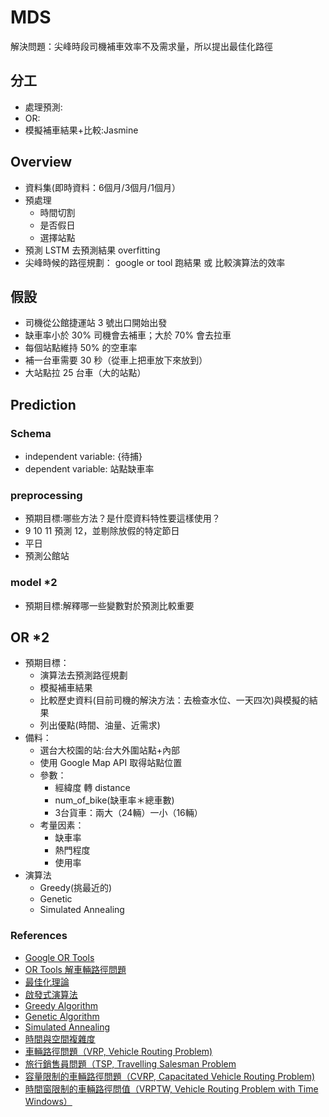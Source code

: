 # MDS
解決問題：尖峰時段司機補車效率不及需求量，所以提出最佳化路徑

## 分工
- 處理預測:
- OR:
- 模擬補車結果+比較:Jasmine


## Overview
* 資料集(即時資料：6個月/3個月/1個月） 
* 預處理
    * 時間切割
    * 是否假日
    * 選擇站點
* 預測 LSTM 去預測結果 overfitting
* 尖峰時候的路徑規劃： google or tool 跑結果 或 比較演算法的效率 

## 假設
- 司機從公館捷運站 3 號出口開始出發
- 缺車率小於 30% 司機會去補車；大於 70% 會去拉車
- 每個站點維持 50% 的空車率
- 補一台車需要 30 秒（從車上把車放下來放到）
- 大站點拉 25 台車（大的站點）

## Prediction

### Schema
- independent variable: {待捕}
- dependent variable: 站點缺車率

### preprocessing
- 預期目標:哪些方法？是什麼資料特性要這樣使用？
- 9 10 11 預測 12，並剔除放假的特定節日
- 平日
- 預測公館站

### model *2
- 預期目標:解釋哪一些變數對於預測比較重要


## OR *2
- 預期目標：
    - 演算法去預測路徑規劃
    - 模擬補車結果
    - 比較歷史資料(目前司機的解決方法：去檢查水位、一天四次)與模擬的結果
    - 列出優點(時間、油量、近需求)
- 備料：
    - 選台大校園的站:台大外圍站點+內部
    - 使用 Google Map API 取得站點位置
    - 參數：
        - 經緯度 轉 distance
        - num_of_bike(缺車率＊總車數) 
        - 3台貨車：兩大（24輛）一小（16輛）
    - 考量因素：
        - 缺車率
        - 熱門程度
        - 使用率
- 演算法
    - Greedy(挑最近的)
    - Genetic 
    - Simulated Annealing


### References
- [Google OR Tools](https://developers.google.com/optimization/install?hl=zh-tw)
- [OR Tools 解車輛路徑問題](https://developers.google.com/optimization/routing/vrptw?hl=zh-tw)
- [最佳化理論](https://medium.com/jimmy-wang/%E6%9C%80%E4%BD%B3%E5%8C%96%E7%90%86%E8%AB%96-optimization-theory-406d02c5a411)
- [啟發式演算法](https://www.baeldung.com/cs/greedy-vs-heuristic-algorithm)
- [Greedy Algorithm](https://medium.com/ivymobility-developers/algorithm-a168afcd3611)
- [Genetic Algorithm](https://ithelp.ithome.com.tw/articles/10211706?sc=pt)
- [Simulated Annealing](https://cloud.tencent.com/developer/article/1424760)
- [時間與空間複雜度](https://hackmd.io/@joe94113/time_complexity_and_space_complexity)
- [車輛路徑問題（VRP, Vehicle Routing Problem)](https://www.youtube.com/watch?v=OKMssWdC0I0)
- [旅行銷售員問題（TSP, Travelling Salesman Problem](https://www.youtube.com/watch?v=1pmBjIZ20pE)
- [容量限制的車輛路徑問題（CVRP, Capacitated Vehicle Routing Problem)](https://developers.google.com/optimization/routing/cvrp?hl=zh-tw)
- [時間窗限制的車輛路徑問值（VRPTW, Vehicle Routing Problem with Time Windows）](https://developers.google.com/optimization/routing/vrptw?hl=zh-tw)